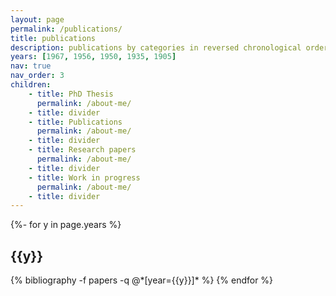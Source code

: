 ```yaml
---
layout: page
permalink: /publications/
title: publications
description: publications by categories in reversed chronological order. generated by jekyll-scholar.
years: [1967, 1956, 1950, 1935, 1905]
nav: true
nav_order: 3
children: 
    - title: PhD Thesis
      permalink: /about-me/
    - title: divider
    - title: Publications
      permalink: /about-me/
    - title: divider
    - title: Research papers
      permalink: /about-me/
    - title: divider
    - title: Work in progress
      permalink: /about-me/
    - title: divider
---
```

<!-- _pages/publications.md -->
<div class="publications">

{%- for y in page.years %}
  <h2 class="year">{{y}}</h2>
  {% bibliography -f papers -q @*[year={{y}}]* %}
{% endfor %}

</div>
